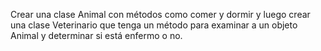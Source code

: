 Crear una clase Animal con métodos como comer y dormir y luego crear una clase Veterinario que tenga un método para examinar a un objeto Animal y determinar si está enfermo o no.